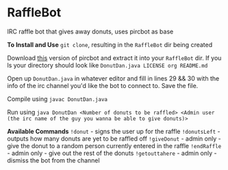 # RaffleBot
IRC raffle bot that gives away donuts, uses pircbot as base

<strong>To Install and Use</strong>
`git clone`, resulting in the `RaffleBot` dir being created

Download <a href=http://www.brudvik.org/projects/development/pircbot-with-ssl/>this</a> version of pircbot and extract it into your `RaffleBot` dir. If you ls your directory should look like `DonutDan.java LICENSE org README.md`

Open up `DonutDan.java` in whatever editor and fill in lines 29 && 30 with the info of the irc channel you'd like the bot to connect to. Save the file.

Compile using `javac DonutDan.java`

Run using `java DonutDan <Number of donuts to be raffled> <Admin user (the irc name of the guy you wanna be able to give donuts)>`

<strong>Available Commands</strong>
`!donut` - signs the user up for the raffle
`!donutsLeft` - outputs how many donuts are yet to be raffled off
`!giveDonut` - admin only - give the donut to a random person currently entered in the raffle
`!endRaffle` - admin only - give out the rest of the donuts
`!getouttahere` - admin only - dismiss the bot from the channel
